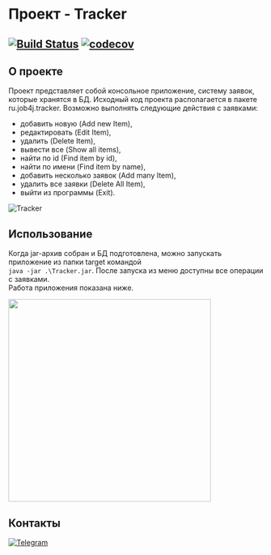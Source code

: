 # Проект - Tracker

[![Build Status](https://travis-ci.com/saimon494/job4j_tracker.svg?branch=master)](https://travis-ci.com/saimon494/job4j_tracker)
[![codecov](https://codecov.io/gh/saimon494/job4j_tracker/branch/master/graph/badge.svg?token=914M0JB7LB)](https://codecov.io/gh/saimon494/job4j_tracker)
---
## О проекте  

Проект представляет собой консольное приложение, систему заявок, которые хранятся в БД.
Исходный код проекта располагается в пакете ru.job4j.tracker. Возможно выполнять следующие действия с заявками:  
- добавить новую (Add new Item),
- редактировать (Edit Item),
- удалить (Delete Item),
- вывести все (Show all items),
- найти по id (Find item by id),
- найти по имени (Find item by name),
- добавить несколько заявок (Add many Item),
- удалить все заявки (Delete All Item),
- выйти из программы (Exit).

![Tracker](C:\projects\tracker\images\tracker_menu.PNG)

## Использование

Когда jar-архив собран и БД подготовлена, можно запускать приложение из папки target командой  
`java -jar .\Tracker.jar`. После запуска из меню доступны все операции с заявками.  
Работа приложения показана ниже.

<img height="400" src="C:\projects\tracker\images\ForGit.gif" width="400"/>

## Контакты
[![Telegram](https://img.shields.io/badge/Telegram-blue?logo=telegram)](https://t.me/GrokDen)
